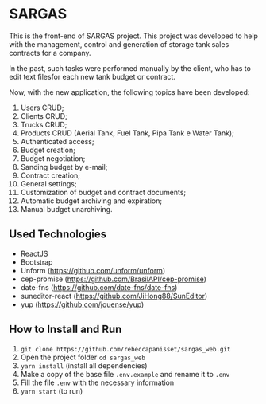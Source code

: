 # SARGAS

This is the front-end of SARGAS project. This project was developed to help with the management, control and generation of storage tank sales contracts for a company.

In the past, such tasks were performed manually by the client, who has to edit text filesfor each new tank budget or contract.

Now, with the new application, the following topics have been developed:

1. Users CRUD;
2. Clients CRUD;
3. Trucks CRUD;
4. Products CRUD (Aerial Tank, Fuel Tank, Pipa Tank e Water Tank);
5. Authenticated access;
6. Budget creation;
7. Budget negotiation;
8. Sanding budget by e-mail;
9. Contract creation;
10. General settings;
11. Customization of budget and contract documents;
12. Automatic budget archiving and expiration;
13. Manual budget unarchiving.

## Used Technologies

* ReactJS
* Bootstrap
* Unform (https://github.com/unform/unform)
* cep-promise (https://github.com/BrasilAPI/cep-promise)
* date-fns (https://github.com/date-fns/date-fns)
* suneditor-react (https://github.com/JiHong88/SunEditor)
* yup (https://github.com/jquense/yup)

## How to Install and Run

1. ``` git clone https://github.com/rebeccapanisset/sargas_web.git ```
2. Open the project folder ``` cd sargas_web ```
3. ``` yarn install ``` (install all dependencies)
4. Make a copy of the base file ``` .env.example ``` and rename it to ``` .env ```
5. Fill the file ``` .env ``` with the necessary information
6. ``` yarn start ``` (to run)
